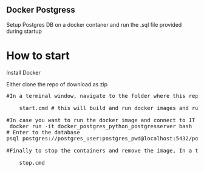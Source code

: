 ## Docker Postgress
Setup Postgres DB on a docker contaner and run the .sql file provided during startup
# How to start
Install Docker  

Either clone the repo of download as zip 
<pre>
#In a terminal window, navigate to the folder where this repo is downloaded and run the below command   
	
	start.cmd # this will build and run docker images and run python program on startup

#In case you want to run the docker image and connect to IT and run psql commands
 docker run -it docker_postgres_python_postgresserver bash
# Enter to the database  
psql postgres://postgres_user:postgres_pwd@localhost:5432/postgresdb

#Finally to stop the containers and remove the image, In a terminal window, navigate to the folder where this repo is downloaded and run the below command  

    stop.cmd


</pre>